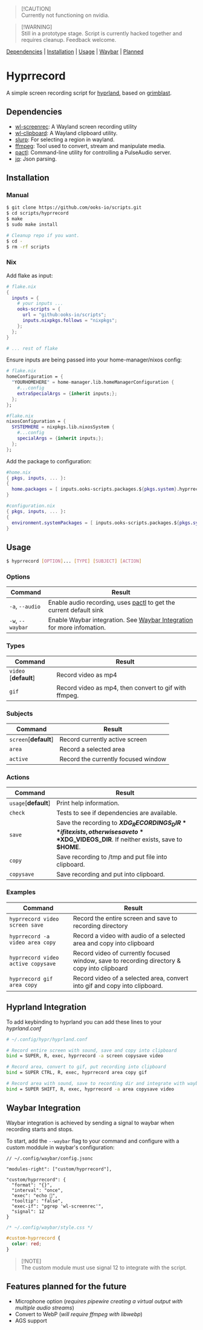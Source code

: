 > [!CAUTION]\
> Currently not functioning on nvidia.

> [!WARNING]\
> Still in a prototype stage. Script is currently hacked together and requires
> cleanup. Feedback welcome.

[Dependencies](#dependencies) | [Installation](#installation) | [Usage](#usage)
| [Waybar](#waybar-integration) | [Planned](#features-planned-for-the-future)

# Hyprrecord

A simple screen recording script for
[hyprland](https://github.com/hyprwm/hyprland), based on
[grimblast](https://github.com/hyprwm/contrib/tree/main/grimblast).

## Dependencies

- [wl-screenrec](https://github.com/russelltg/wl-screenrec): A Wayland screen
  recording utility
- [wl-clipboard](https://github.com/bugaevc/wl-clipboard): A Wayland clipboard
  utility.
- [slurp](https://github.com/emersion/slurp): For selecting a region in wayland.
- [ffmpeg](https://ffmpeg.org/): Tool used to convert, stream and manipulate
  media.
- [pactl](https://manpages.ubuntu.com/manpages/jammy/en/man1/pactl.1.html):
  Command-line utility for controlling a PulseAudio server.
- [jq](https://github.com/jqlang/jq): Json parsing.

## Installation

### Manual

```bash
$ git clone https://github.com/ooks-io/scripts.git
$ cd scripts/hyprrecord
$ make
$ sudo make install

# Cleanup repo if you want.
$ cd -
$ rm -rf scripts
```

### Nix

Add flake as input:

```nix
# flake.nix
{
  inputs = {
    # your inputs ...
    ooks-scripts = {
      url = "github:ooks-io/scripts";
      inputs.nixpkgs.follows = "nixpkgs";
    };
  };
}

# ... rest of flake
```

Ensure inputs are being passed into your home-manager/nixos config:

```nix
# flake.nix
homeConfiguration = {
  "YOURHOMEHERE" = home-manager.lib.homeManagerConfiguration {
    #...config
    extraSpecialArgs = {inherit inputs;};
  };
};
```

```nix
#flake.nix
nixosConfiguration = {
  SYSTEMHERE = nixpkgs.lib.nixosSystem {
    #...config
    specialArgs = {inherit inputs;};
  };
};
```

Add the package to configuration:

```nix
#home.nix
{ pkgs, inputs, ... }:
{
  home.packages = [ inputs.ooks-scripts.packages.${pkgs.system}.hyprrecord ];
}
```

```nix
#configuration.nix
{ pkgs, inputs, ... }:
{
  environment.systemPackages = [ inputs.ooks-scripts.packages.${pkgs.system}.hyprrecord ];
}
```

## Usage

```bash
$ hyprrecord [OPTION]... [TYPE] [SUBJECT] [ACTION]
```

### Options

| Command          | Result                                                                                                                                |
| ---------------- | ------------------------------------------------------------------------------------------------------------------------------------- |
| `-a`, `--audio`  | Enable audio recording, uses [pactl](https://manpages.ubuntu.com/manpages/jammy/en/man1/pactl.1.html) to get the current default sink |
| `-w`, `--waybar` | Enable Waybar integration. See [Waybar Integration](#waybar-integration) for more infomation.                                         |

### Types

| Command               | Result                                                |
| --------------------- | ----------------------------------------------------- |
| `video` [**default**] | Record video as mp4                                   |
| `gif`                 | Record video as mp4, then convert to gif with ffmpeg. |

### Subjects

| Command               | Result                              |
| --------------------- | ----------------------------------- |
| `screen`[**default**] | Record currently active screen      |
| `area`                | Record a selected area              |
| `active`              | Record the currently focused window |

### Actions

| Command              | Result                                                                                                                                   |
| -------------------- | ---------------------------------------------------------------------------------------------------------------------------------------- |
| `usage`[**default**] | Print help information.                                                                                                                  |
| `check`              | Tests to see if dependencies are available.                                                                                              |
| `save`               | Save the recording to **$XDG_RECORDINGS_DIR** if it exists, otherwise save to **$XDG_VIDEOS_DIR**. If neither exists, save to **$HOME**. |
| `copy`               | Save recording to /tmp and put file into clipboard.                                                                                      |
| `copysave`           | Save recording and put into clipboard.                                                                                                   |

### Examples

| Command                            | Result                                                                                      |
| ---------------------------------- | ------------------------------------------------------------------------------------------- |
| `hyprrecord video screen save`     | Record the entire screen and save to recording directory                                    |
| `hyprrecord -a video area copy`    | Record a video with audio of a selected area and copy into clipboard                        |
| `hyprrecord video active copysave` | Record video of currently focused window, save to recording directory & copy into clipboard |
| `hyprrecord gif area copy`         | Record video of a selected area, convert into gif and copy into clipboard.                  |

## Hyprland Integration

To add keybinding to hyprland you can add these lines to your _hyprland.conf_

```bash
# ~/.config/hypr/hyprland.conf

# Record entire screen with sound, save and copy into clipboard
bind = SUPER, R, exec, hyprrecord -a screen copysave video

# Record area, convert to gif, put recording into clipboard
bind = SUPER CTRL, R, exec, hyprrecord area copy gif

# Record area with sound, save to recording dir and integrate with waybar  
bind = SUPER SHIFT, R, exec, hyprrecord -a area copysave video
```

## Waybar Integration

Waybar integration is achieved by sending a signal to waybar when recording
starts and stops.

To start, add the `--waybar` flag to your command and configure with a custom
moddule in waybar's configuration:

```jsonc
// ~/.config/waybar/config.jsonc

"modules-right": ["custom/hyprrecord"],

"custom/hyprrecord": {
  "format": "{}",
  "interval": "once",
  "exec": "echo ",
  "tooltip": "false",
  "exec-if": "pgrep 'wl-screenrec'",
  "signal": 12
}
```

```css
/* ~/.config/waybar/style.css */

#custom-hyprrecord {
  color: red;
}
```

> [!NOTE]\
> The custom module must use signal 12 to integrate with the script.

## Features planned for the future

- Microphone option (_requires pipewire creating a virtual output with multiple
  audio streams_)
- Convert to WebP (_will require ffmpeg with libwebp_)
- AGS support
